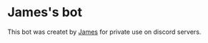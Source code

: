 # James's bot
This bot was createt by [James](https://github.com/JimmyJames188) for private use on discord servers.

